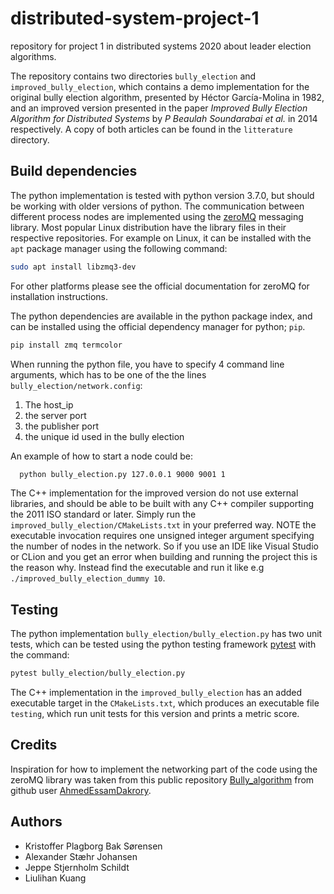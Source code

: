 # distributed-system-project-1
repository for project 1 in distributed systems 2020 about leader election algorithms.

The repository contains two directories  `bully_election` and  `improved_bully_election`, which contains a demo implementation for the original bully election algorithm, presented by Héctor García-Molina in 1982, and an improved version presented in the paper *Improved Bully Election Algorithm for Distributed Systems* by *P Beaulah Soundarabai et al.* in 2014 respectively. A copy of both articles can be found in the `litterature` directory.



## Build dependencies

The python implementation is tested with python version 3.7.0, but should be working with older versions of python. The communication between different process nodes are implemented using the [zeroMQ](https://zeromq.org/) messaging library. Most popular Linux distribution have the library files in their respective repositories. For example on Linux, it can be installed with the `apt` package manager using the following command:

```sh
sudo apt install libzmq3-dev
```

For other platforms please see the official documentation for zeroMQ for installation instructions.

The python dependencies are available in the python package index, and can be installed using the official dependency manager for python; `pip`. 

```sh
pip install zmq termcolor
```

When running the python file, you have to specify 4 command line arguments, which has to be one of the the lines `bully_election/network.config`:
1. The host_ip
2. the server port
3. the publisher port
4. the unique id used in the bully election

An example of how to start a node could be:
```sh
  python bully_election.py 127.0.0.1 9000 9001 1
```


The C++ implementation for the improved version do not use external libraries, and should   be able to be built with any C++ compiler supporting the 2011 ISO standard or later. Simply run the `improved_bully_election/CMakeLists.txt` in your preferred way. NOTE the executable invocation requires one unsigned integer argument specifying the number of nodes in the network. So if you use an IDE like Visual Studio or CLion and you get an error when building and running the project this is the reason why. Instead find the executable and run it like e.g  `./improved_bully_election_dummy 10`.



## Testing

The python implementation `bully_election/bully_election.py` has two unit tests, which can be tested using the python testing framework [pytest](https://docs.pytest.org/en/latest/) with the command:

```sh
pytest bully_election/bully_election.py
```

The C++ implementation in the `improved_bully_election` has an added executable target in the `CMakeLists.txt`, which produces an executable file `testing`, which run unit tests for this version and prints a metric score.



## Credits

Inspiration for how to implement the networking part of the code using the zeroMQ library was taken from this public repository [Bully_algorithm](https://github.com/AhmedEssamDakrory/Bully_Algorithm) from github user [AhmedEssamDakrory](https://github.com/AhmedEssamDakrory).



## Authors

-   Kristoffer Plagborg Bak Sørensen
-   Alexander Stæhr Johansen
-   Jeppe Stjernholm Schildt
-   Liulihan Kuang
